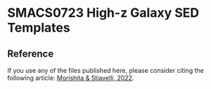SMACS0723 High-z Galaxy SED Templates
=====================================



Reference
---------
If you use any of the files published here, please consider citing the following article:
[Morishita & Stiavelli, 2022](https://ui.adsabs.harvard.edu/abs/2022arXiv220711671M/abstract).
